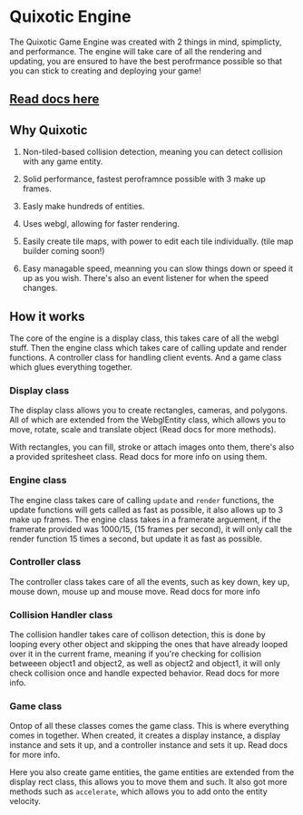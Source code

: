 # Quixotic Engine

The Quixotic Game Engine was created with 2 things in mind, spimplicty, and performance. The engine will take care of all the rendering and updating, you are ensured to have the best perofrmance possible so that you can stick to creating and deploying your game!

## [Read docs here](https://bahaaaldin214.github.io/Quixotic-Engine/)

## Why Quixotic

1. Non-tiled-based collision detection, meaning you can detect collision with any game entity.

2. Solid performance, fastest peroframnce possible with 3 make up frames.

3. Easly make hundreds of entities.

4. Uses webgl, allowing for faster rendering.

5. Easily create tile maps, with power to edit each tile individually. (tile map builder coming soon!)

6. Easy managable speed, meanning you can slow things down or speed it up as you wish. There's also an event listener for when the speed changes.

## How it works
The core of the engine is a display class, this takes care of all the webgl stuff. Then the engine class which takes care of calling update and render functions. A controller class for handling client events. And a game class which glues everything together.

### Display class

The display class allows you to create rectangles, cameras, and polygons. All of which are extended from the WebglEntity class, which allows you to move, rotate, scale and translate object (Read docs for more methods).

With rectangles, you can fill, stroke or attach images onto them, there's also a provided spritesheet class. Read docs for more info on using them.

### Engine class

The engine class takes care of calling `update` and `render` functions, the update functions will gets called as fast as possible, it also allows up to 3 make up frames. The engine class takes in a framerate arguement, if the framerate provided was 1000/15, (15 frames per second), it will only call the render function 15 times a second, but update it as fast as possible.

### Controller class

The controller class takes care of all the events, such as key down, key up, mouse down, mouse up and mouse move. Read docs for more info

### Collision Handler class

The collision handler takes care of collison detection, this is done by looping every other object and skipping the ones that have already looped over it in the current frame, meaning if you're checking for collision betweeen object1 and object2, as well as object2 and object1, it will only check collision once and handle expected behavior. Read docs for more info.

### Game class

Ontop of all these classes comes the game class. This is where everything comes in together. When created, it creates a display instance, a display instance and sets it up, and a controller instance and sets it up. Read docs for more info.

Here you also create game entities, the game entities are extended from the display rect class, this allows you to move them and such. It also got more methods such as `accelerate`, which allows you to add onto the entity velocity.

